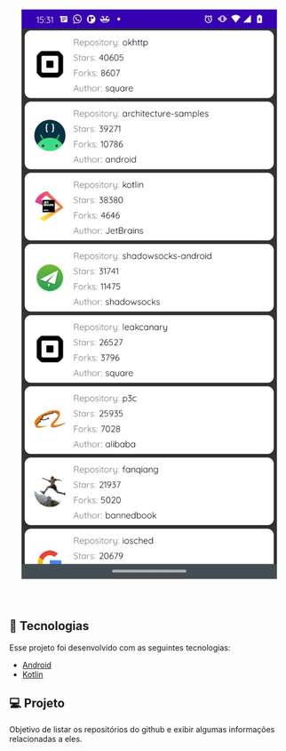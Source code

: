 <h1 align="center">
    <img alt="app" src="app/src/main/res/drawable/capturescreen.jpeg" /></h1>

<br>

## 🧪 Tecnologias

Esse projeto foi desenvolvido com as seguintes tecnologias:

- [Android](https://reactjs.org)
- [Kotlin](https://reactjs.org)

## 💻 Projeto

Objetivo de listar os repositórios do github e exibir algumas informações relacionadas a eles.

